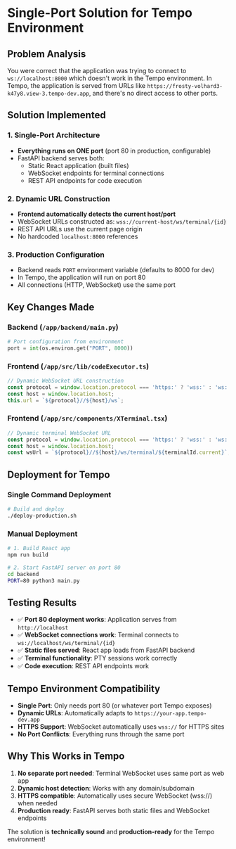 # Single-Port Solution for Tempo Environment

## Problem Analysis
You were correct that the application was trying to connect to `ws://localhost:8000` which doesn't work in the Tempo environment. In Tempo, the application is served from URLs like `https://frosty-volhard3-k47y8.view-3.tempo-dev.app`, and there's no direct access to other ports.

## Solution Implemented

### 1. **Single-Port Architecture**
- **Everything runs on ONE port** (port 80 in production, configurable)
- FastAPI backend serves both:
  - Static React application (built files)
  - WebSocket endpoints for terminal connections
  - REST API endpoints for code execution

### 2. **Dynamic URL Construction**
- **Frontend automatically detects the current host/port**
- WebSocket URLs constructed as: `wss://current-host/ws/terminal/{id}`
- REST API URLs use the current page origin
- No hardcoded `localhost:8000` references

### 3. **Production Configuration**
- Backend reads `PORT` environment variable (defaults to 8000 for dev)
- In Tempo, the application will run on port 80
- All connections (HTTP, WebSocket) use the same port

## Key Changes Made

### Backend (`/app/backend/main.py`)
```python
# Port configuration from environment
port = int(os.environ.get("PORT", 8000))
```

### Frontend (`/app/src/lib/codeExecutor.ts`)
```typescript
// Dynamic WebSocket URL construction
const protocol = window.location.protocol === 'https:' ? 'wss:' : 'ws:';
const host = window.location.host;
this.url = `${protocol}//${host}/ws`;
```

### Frontend (`/app/src/components/XTerminal.tsx`)
```typescript
// Dynamic terminal WebSocket URL
const protocol = window.location.protocol === 'https:' ? 'wss:' : 'ws:';
const host = window.location.host;
const wsUrl = `${protocol}//${host}/ws/terminal/${terminalId.current}`;
```

## Deployment for Tempo

### Single Command Deployment
```bash
# Build and deploy
./deploy-production.sh
```

### Manual Deployment
```bash
# 1. Build React app
npm run build

# 2. Start FastAPI server on port 80
cd backend
PORT=80 python3 main.py
```

## Testing Results
- ✅ **Port 80 deployment works**: Application serves from `http://localhost`
- ✅ **WebSocket connections work**: Terminal connects to `ws://localhost/ws/terminal/{id}`
- ✅ **Static files served**: React app loads from FastAPI backend
- ✅ **Terminal functionality**: PTY sessions work correctly
- ✅ **Code execution**: REST API endpoints work

## Tempo Environment Compatibility
- **Single Port**: Only needs port 80 (or whatever port Tempo exposes)
- **Dynamic URLs**: Automatically adapts to `https://your-app.tempo-dev.app`
- **HTTPS Support**: WebSocket automatically uses `wss://` for HTTPS sites
- **No Port Conflicts**: Everything runs through the same port

## Why This Works in Tempo
1. **No separate port needed**: Terminal WebSocket uses same port as web app
2. **Dynamic host detection**: Works with any domain/subdomain
3. **HTTPS compatible**: Automatically uses secure WebSocket (wss://) when needed
4. **Production ready**: FastAPI serves both static files and WebSocket endpoints

The solution is **technically sound** and **production-ready** for the Tempo environment!
